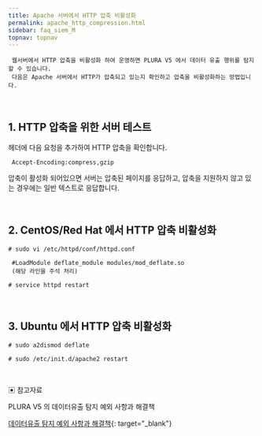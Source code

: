 ```yaml
---
title: Apache 서버에서 HTTP 압축 비활성화
permalink: apache_http_compression.html
sidebar: faq_siem_M
topnav: topnav
---
```


     웹서버에서 HTTP 압축을 비활성화 하여 운영하면 PLURA V5 에서 데이터 유출 행위를 탐지할 수 있습니다.
     다음은 Apache 서버에서 HTTP가 압축되고 있는지 확인하고 압축을 비활성화하는 방법입니다.

<br />

## 1. HTTP 압축을 위한 서버 테스트

 헤더에 다음 요청을 추가하여 HTTP 압축을 확인합니다.

     Accept-Encoding:compress,gzip

 압축이 활성화 되어있으면 서버는 압축된 페이지를 응답하고, 압축을 지원하지 않고 있는 경우에는 일반 텍스트로 응답합니다.

 <br />

## 2. CentOS/Red Hat 에서 HTTP 압축 비활성화

`# sudo vi /etc/httpd/conf/httpd.conf`

     #LoadModule deflate_module modules/mod_deflate.so
     (해당 라인을 주석 처리)

`# service httpd restart`

<br />

## 3. Ubuntu 에서 HTTP 압축 비활성화

`# sudo a2dismod deflate`

`# sudo /etc/init.d/apache2 restart`

<br />

▣ 참고자료

 PLURA V5 의 데이터유출 탐지 예외 사항과 해결책

[데이터유출 탐지 예외 사항과 해결책](https://qubitsec.github.io/data_exfiltration_solution.html){: target="_blank"}
